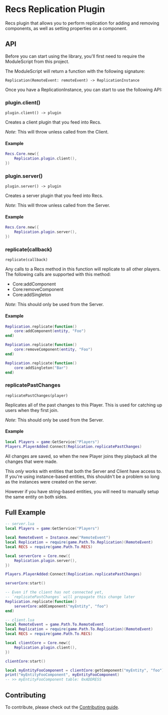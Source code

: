 # Recs Replication Plugin

Recs plugin that allows you to perform replication for adding and removing components, as well as setting properties on a component.

## API

Before you can start using the library, you'll first need to require the ModuleScript from this project.

The ModuleScript will return a function with the following signature:

`Replication(RemoteEvent: remoteEvent) -> ReplicationInstance`

Once you have a ReplicationInstance, you can start to use the following API:

### plugin.client()
`plugin.client() -> plugin`

Creates a client plugin that you feed into Recs.

*Note*: This will throw unless called from the Client.

#### Example
```lua
Recs.Core.new({
	Replication.plugin.client(),
})
```

### plugin.server()
`plugin.server() -> plugin`

Creates a server plugin that you feed into Recs.

*Note*: This will throw unless called from the Server.

#### Example
```lua
Recs.Core.new({
	Replication.plugin.server(),
})
```

### replicate(callback)
`replicate(callback)`

Any calls to a Recs method in this function will replicate to all other players.
The following calls are supported with this method:
- Core:addComponent
- Core:removeComponent
- Core:addSingleton

*Note*: This should only be used from the Server.

#### Example
```lua
Replication.replicate(function()
	core:addComponent(entity, "Foo")
end)

Replication.replicate(function()
	core:removeComponent(entity, "Foo")
end)

Replication.replicate(function()
	core:addSingleton("Bar")
end)
```

### replicatePastChanges
`replicatePastChanges(player)`

Replicates all of the past changes to this Player. This is used for catching up users when they first join.

*Note*: This should only be used from the Server.

#### Example
```lua
local Players = game:GetService("Players")
Players.PlayerAdded:Connect(Replication.replicatePastChanges)
```

All changes are saved, so when the new Player joins they playback all the changes that were made.

This *only* works with entities that both the Server and Client have access to. If you're using instance-based entities, this shouldn't be a problem so long as the instances were created on the server.

However if you have string-based entities, you will need to manually setup the same entity on both sides.

## Full Example
```lua
-- server.lua
local Players = game:GetService("Players")

local RemoteEvent = Instance.new("RemoteEvent")
local Replication = require(game.Path.To.Replication)(RemoteEvent)
local RECS = require(game.Path.To.RECS)

local serverCore = Core.new({
	Replication.plugin.server(),
})

Players.PlayerAdded:Connect(Replication.replicatePastChanges)

serverCore:start()

-- Even if the client has not connected yet,
-- `replicatePastChanges` will propagate this change later
Replication.replicate(function()
	serverCore:addComponent("myEntity", "foo")
end)
```

```lua
-- client.lua
local RemoteEvent = game.Path.To.RemoteEvent
local Replication = require(game.Path.To.Replication)(RemoteEvent)
local RECS = require(game.Path.To.RECS)

local clientCore = Core.new({
	Replication.plugin.client(),
})

clientCore:start()

local myEntityFooComponent = clientCore:getComponent("myEntity", "foo")
print("myEntityFooComponent", myEntityFooComponent)
-- >> myEntityFooComponent table: 0xADDRESS
```

## Contributing

To contribute, please check out the [Contributing guide](CONTRIBUTING.md).
